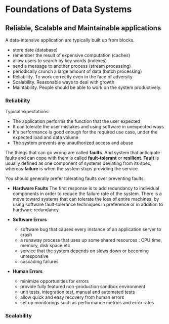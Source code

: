 # Foundations of Data Systems
## Reliable, Scalable and Maintainable applications

A data-intensive application are typically built up from blocks.
- store date (database)
- remember the result of expensive computation (caches)
- allow users to search by key words (indexes)
- send a message to another process (stream processing)
- periodically crunch a large amount of data (batch processing)
- Reliability. To work correctly even in the face of adversity
- Scalability. Reasonable ways to deal with growth
- Maintability. People should be able to work on the system productively.

### Reliability
Typical expectations:
- The application performs the function that the user expected
- It can tolerate the user mistakes and using software in unexpected ways
- It's performance is good enough for the required use case, under the expected load and data volume
- The system prevents any unauthorized access and abuse


The things that can go wrong are called **faults**. 
And system that anticipate faults and can cope with them is called **fault-tolerant** or **resilient**.
**Fault** is usually defined as one component of systems deviating from its spec, whereas **failure** is when the system stops providing the service.

You should generally prefer tolerating faults over preventing faults.

* **Hardware Faults**
The first response is to add redundancy to individual components in order to reduce the failure rate of the system.
There is a move toward systems that can tolerate the loss of entire machines, by using software fault-tolerance techniques in preference or in addition to hardware redundancy.

* **Software Errors**
   - software bug that causes every instance of an application server to crash
   - a runaway process that uses up some shared resources : CPU time, memory, disk space etc
   - service that the system depends on slows down or becoming unresponsive
   - cascading failures

* **Human Errors**
   - minimize opportunities for errors
   - provide fully featured non-production sandbox environment
   - unit tests, integration test, manual and automated tests
   - allow quick and easy recovery from human errors
   - set up monitorings such as performance metrics and error rates

### Scalability


 